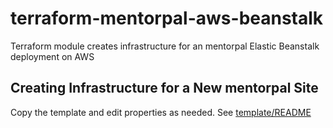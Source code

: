 # terraform-mentorpal-aws-beanstalk

Terraform module creates infrastructure for an mentorpal Elastic Beanstalk deployment on AWS

## Creating Infrastructure for a New mentorpal Site

Copy the template and edit properties as needed. See [template/README](template/README)
